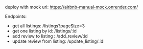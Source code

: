 deploy with mock url: https://airbnb-manual-mock.onrender.com/


Endpoints:
 - get all listings:            /listings?pageSize=3
 - get one listing by id:       /listings/:id
 - add review to listing :      /add_review/:id
 - update review from listing:  /update_listing/:id
